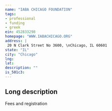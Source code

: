 ```yaml
---
name: "IABA CHICAGO FOUNDATION"
tags:
- professional
- funding
- greek
ein: 452833298
homepage: "WWW.IABACHICAGO.ORG"
address: |
 20 N Clark Street No 3600, \nChicago, IL 60601
state: "IL"
city: "Chicago"
lng: 
lat: 
description: ""
is_501c3: 
---
```


## Long description

Fees and registration
